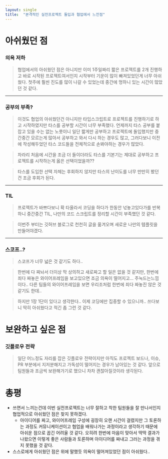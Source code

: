 ```yaml
---
layout: single
title:  "본격적인 실전프로젝트 돌입과 협업에서 느낀점"
---
```

# 아쉬웠던 점

### 의욕 저하

> 협업에서의 아쉬웠던 점은 아니지만 이미 1주일짜리 짧은 프로젝트를 2개 진행하고 바로 시작된 프로젝트여서인지 시작부터 기운이 많이 빠져있었던게 너무 아쉬웠다. 첫주에 훨씬 진도를 많이 나갈 수 있었는데 중간에 멍하니 있는 시간이 많았던 것 같다.

---
### 공부의 부족?

> 이것도 협업의 아쉬웠던건 아니지만 타입스크립트로 프로젝트를 진행하기로 하고 시작하였지만 타스를 공부할 시간이 너무 부족했다. 언제까지 타스 공부를 붙잡고 있을 수는 없는 노릇이니 일단 짧게만 공부하고 프로젝트에 돌입했지만 중간중간 모르는게 많아서 공부하고 와서 다시 하는 경우도 많고, 그러다보니 이전에 작성해두었던 타스 코드들을 전체적으로 손봐야하는 경우가 많았다.

> 차라리 처음에 시간을 조금 더 들이더라도 타스를 기본기는 제대로 공부하고 프로젝트를 시작하는게 옳은 선택이었을까??

> 타스를 도입한 선택 자체는 후회하지 않지만 타스의 난이도를 너무 만만히 봤던건 조금 후회가 된다.

---

### TIL

> 프로젝트가 바쁘다보니 확 타올라서 코딩을 하다가 한동안 넋놓고있다가를 반복하니 중간중간 TIL, 나만의 코드 스크립트를 정리할 시간이 부족했던 것 같다.

> 이번주 부터는 깃허브 블로그로 천천히 글을 옮겨오며 새로운 나만의 템플릿을 만들어야겠다.

---
### 스코프..?

> 스코프가 너무 넓은 것 같기도 하다..

> 한번에 다 짜놔서 더이상 막 상의하고 새로짜고 할 일은 없을 것 같지만, 한번에 죄다 짜놓은 와이어프레임을 보고있으면 조금 의욕이 떨어지고… 주눅드는느낌이다.. 다른 팀들의 와이어프레임을 보면 우리조처럼 한번에 죄다 짜놓진 않은 것 같기도 한데..

> 하지만 1장 1단이 있다고 생각한다.. 이제 코딩에만 집중할 수 있으니까.. 쓰다보니 딱히 아쉬웠다고 적긴 좀 그런 것 같다.

# 보완하고 싶은 점

### 깃플로우 전략

> 일단 어느정도 자리를 잡은 깃플로우 전략이지만 아직도 프로젝트 보드나, 이슈, PR 부분에서 지저분해지고 가독성이 떨어지는 경우가 남아있는 것 같다. 앞으로 팀원들과 조금씩 보완해가기로 했으니 차차 괜찮아질것이라 생각된다.

# 총평

- 쓰면서 느끼는건데 이번 실전프로젝트는 너무 잘하고 착한 팀원들을 잘 만나서인지 협업적으로 아쉬웠던 점은 찾지 못하겠다.
    - 아이디어를 짜고, 와이어프레임 구성에 굉장히 오랜 시간이 걸렸지만 그 토론하는 과정도 커뮤니케이션이고 협업을 배워나가는 과정이라고 생각하기 때문에 아쉬운 점으로 꼽긴 어려울 것 같다. 오히려 한번에 마음이 맞아서 딱딱 결과가 나왔으면 이렇게 좋은 사람들과 토론하며 아이디어를 짜내고 그러는 과정을 겪지 못했을 것 같다.
- 스스로에게 아쉬웠던 점은 위에 말했듯 의욕이 떨어져있었던 점이 아쉬웠다..